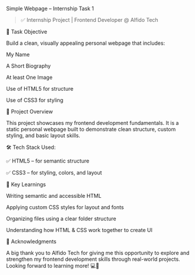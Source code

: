 Simple Webpage – Internship Task 1

> ✅ Internship Project | Frontend Developer @ Alfido Tech


📌 Task Objective

Build a clean, visually appealing personal webpage that includes:

 My Name
 
 A Short Biography
 
 At least One Image
 
 Use of HTML5 for structure
 
 Use of CSS3 for styling


🚀 Project Overview

This project showcases my frontend development fundamentals. It is a static personal webpage built to demonstrate clean structure, custom styling, and basic layout skills.

🛠 Tech Stack Used:

✅ HTML5 – for semantic structure

✅ CSS3 – for styling, colors, and layout

🧠 Key Learnings

 Writing semantic and accessible HTML

 Applying custom CSS styles for layout and fonts

 Organizing files using a clear folder structure

 Understanding how HTML & CSS work together to create UI

💫 Acknowledgments

A big thank you to Alfido Tech for giving me this opportunity to explore and strengthen my frontend development skills through real-world projects. Looking forward to learning more! 💻🌱
